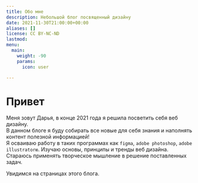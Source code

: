 ```yaml
---
title: Обо мне
description: Небольшой блог посвященный дизайну
date: 2021-11-30T21:00:00+00:00
aliases: []
license: CC BY-NC-ND
lastmod: 
menu:
  main:
    weight: -90
    params:
      icon: user

---
```

# Привет

Меня зовут Дарья, в конце 2021 года я решила посветить себя веб дизайну.   
В данном блоге я буду собирать все новые для себя знания и наполнять контент полезной информацией!  
Я осваиваю работу в таких программах как `figma`, `adobe photoshop`, `adobe illustratorю`. Изучаю основы, принципы и тренды веб дизайна.  
Стараюсь применять творческое мышление в решение поставленных задач.

Увидимся на страницах этого блога.